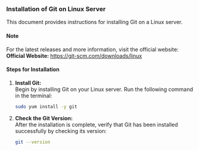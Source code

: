 ### Installation of Git on Linux Server

This document provides instructions for installing Git on a Linux server.

#### Note
For the latest releases and more information, visit the official website:  
**Official Website:** https://git-scm.com/downloads/linux

#### Steps for Installation

1. **Install Git:**  
   Begin by installing Git on your Linux server. Run the following command in the terminal:
   ```bash
   sudo yum install -y git
   ```

2. **Check the Git Version:**  
   After the installation is complete, verify that Git has been installed successfully by checking its version:
   ```bash
   git --version
   ```
